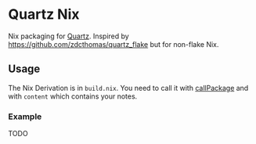 # Quartz Nix

Nix packaging for [Quartz](https://quartz.jzhao.xyz/). Inspired by https://github.com/zdcthomas/quartz_flake but for non-flake Nix.

## Usage

The Nix Derivation is in `build.nix`. You need to call it with [callPackage](https://nix.dev/tutorials/callpackage.html) and with `content` which contains your notes.

### Example
TODO
